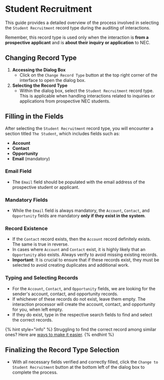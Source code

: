 # Student Recruitment

This guide provides a detailed overview of the process involved in selecting the `Student Recruitment` record type during the auditing of interactions.

Remember, this record type is used only when the interaction is **from a prospective applicant** and is **about their inquiry or application** to NEC.

## Changing Record Type

1. **Accessing the Dialog Box**
   * Click on the `Change Record Type` button at the top right corner of the interface to open the dialog box.
2. **Selecting the Record Type**
   * Within the dialog box, select the `Student Recruitment` record type. This is applicable when handling interactions related to inquiries or applications from prospective NEC students.

## Filling in the Fields

After selecting the `Student Recruitment` record type, you will encounter a section titled `The Student`, which includes fields such as:

* **Account**
* **Contact**
* **Opportunity**
* **Email** (mandatory)

### Email Field

* The `Email` field should be populated with the email address of the prospective student or applicant.

### Mandatory Fields

* While the `Email` field is always mandatory, the `Account`, `Contact`, and `Opportunity` fields are mandatory **only if they exist in the system**.

### Record Existence

* If the `Contact` record exists, then the `Account` record definitely exists. The same is true in reverse.
* In cases where `Account` and `Contact` exist, it is highly likely that an `Opportunity` also exists. Always verify to avoid missing existing records.
* **Important**: It is crucial to ensure that if these records exist, they must be selected to avoid creating duplicates and additional work.

### Typing and Selecting Records

* For the `Account`, `Contact`, and `Opportunity` fields, we are looking for the sender's account, contact, and opportunity records.
* If whichever of these records do not exist, leave them empty. The interaction processor will create the account, contact, and opportunity for you, when left empty.
* If they do exist, type in the respective search fields to find and select the correct records.

{% hint style="info" %}
Struggling to find the correct record among similar ones? Here are [ways to make it easier](../../learn-salesforce/finding-records-in-lookup-fields.md).
{% endhint %}

## Finalizing the Record Type Selection

* With all necessary fields verified and correctly filled, click the `Change to Student Recruitment` button at the bottom left of the dialog box to complete the process.
